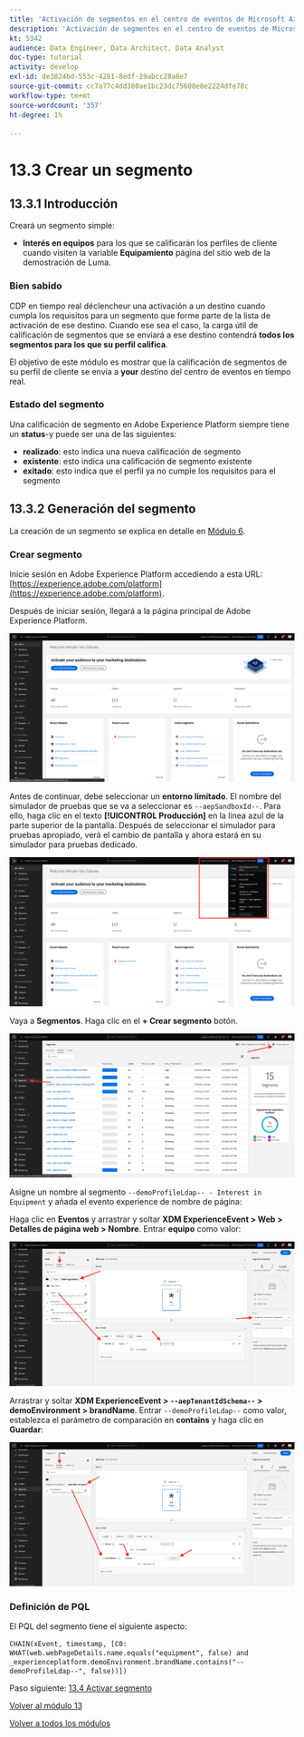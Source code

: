 ```yaml
---
title: 'Activación de segmentos en el centro de eventos de Microsoft Azure: crear un segmento de flujo continuo'
description: 'Activación de segmentos en el centro de eventos de Microsoft Azure: crear un segmento de flujo continuo'
kt: 5342
audience: Data Engineer, Data Architect, Data Analyst
doc-type: tutorial
activity: develop
exl-id: de3824bd-553c-4281-8edf-29abcc28a8e7
source-git-commit: cc7a77c4dd380ae1bc23dc75608e8e2224dfe78c
workflow-type: tm+mt
source-wordcount: '357'
ht-degree: 1%

---
```


# 13.3 Crear un segmento

## 13.3.1 Introducción

Creará un segmento simple:

- **Interés en equipos** para los que se calificarán los perfiles de cliente cuando visiten la variable **Equipamiento** página del sitio web de la demostración de Luma.

### Bien sabido

CDP en tiempo real déclencheur una activación a un destino cuando cumpla los requisitos para un segmento que forme parte de la lista de activación de ese destino. Cuando ese sea el caso, la carga útil de calificación de segmentos que se enviará a ese destino contendrá **todos los segmentos para los que su perfil califica**.

El objetivo de este módulo es mostrar que la calificación de segmentos de su perfil de cliente se envía a **your** destino del centro de eventos en tiempo real.

### Estado del segmento

Una calificación de segmento en Adobe Experience Platform siempre tiene un **status**-y puede ser una de las siguientes:

- **realizado**: esto indica una nueva calificación de segmento
- **existente**: esto indica una calificación de segmento existente
- **exitado**: esto indica que el perfil ya no cumple los requisitos para el segmento

## 13.3.2 Generación del segmento

La creación de un segmento se explica en detalle en [Módulo 6](../module6/real-time-cdp-build-a-segment-take-action.md).

### Crear segmento

Inicie sesión en Adobe Experience Platform accediendo a esta URL: [https://experience.adobe.com/platform](https://experience.adobe.com/platform).

Después de iniciar sesión, llegará a la página principal de Adobe Experience Platform.

![Ingesta de datos](../module2/images/home.png)

Antes de continuar, debe seleccionar un **entorno limitado**. El nombre del simulador de pruebas que se va a seleccionar es ``--aepSandboxId--``. Para ello, haga clic en el texto **[!UICONTROL Producción]** en la línea azul de la parte superior de la pantalla. Después de seleccionar el simulador para pruebas apropiado, verá el cambio de pantalla y ahora estará en su simulador para pruebas dedicado.

![Ingesta de datos](../module2/images/sb1.png)

Vaya a **Segmentos**. Haga clic en el **+ Crear segmento** botón.

![Ingesta de datos](./images/seg.png)

Asigne un nombre al segmento `--demoProfileLdap-- - Interest in Equipment` y añada el evento experience de nombre de página:

Haga clic en **Eventos** y arrastrar y soltar **XDM ExperienceEvent > Web > Detalles de página web > Nombre**. Entrar **equipo** como valor:

![4-05-create-ee-2.png](./images/4-05-create-ee-2.png)

Arrastrar y soltar **XDM ExperienceEvent > `--aepTenantIdSchema--` > demoEnvironment > brandName**. Entrar `--demoProfileLdap--` como valor, establezca el parámetro de comparación en **contains** y haga clic en **Guardar**:

![4-05-create-ee-2-brand.png](./images/4-05-create-ee-2-brand.png)

### Definición de PQL

El PQL del segmento tiene el siguiente aspecto:

```code
CHAIN(xEvent, timestamp, [C0: WHAT(web.webPageDetails.name.equals("equipment", false) and _experienceplatform.demoEnvironment.brandName.contains("--demoProfileLdap--", false))])
```

Paso siguiente: [13.4 Activar segmento](./ex4.md)

[Volver al módulo 13](./segment-activation-microsoft-azure-eventhub.md)

[Volver a todos los módulos](./../../overview.md)
